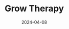 ---  
layout: startup_page  
title: "Grow Therapy"  
id: "growtherapy.com"  
permalink: "/growtherapygrowtherapy.com04082024/"  
website: "https://growtherapy.com/"  
funding_round: "Series C"  
funding_amount: "$88M"  
investors: "Sequoia Capital, Growth Equity at Goldman Sachs Alternatives, PLUS Capital, Anna Kendrick, Lily Collins, Dak Prescott, Joe Burrow, Jrue Holiday, Lauren Holiday, Transformation Capital, SignalFire, TCV"  
about: "Grow Therapy is a provider-centric mental health technology company improving access to high-quality mental healthcare. It offers an integrated platform with software and services for patients, providers, and payors, including patient-provider matching, billing, EHR, and telehealth. The company aims to enhance access to affordable and effective mental healthcare."  
markets: "Healthtech, Mental Healthcare, Therapy, Private practice, EHR, Insurance, Credentialing, Software, Technology, Healthcare, Telehealth, Wellness, Psychology"  
hq: "New York, New York, United States"  
founded_year: "2020"  
linkedin: "https://www.linkedin.com/company/grow-therapy"  
twitter: "https://twitter.com/joingrowtherapy"  
instagram: ""  
facebook: "https://www.facebook.com/joingrowtherapy"  
crunchbase: "https://www.crunchbase.com/organization/grow-therapy"  
pitchbook: "https://pitchbook.com/profiles/company/469834-75"  

date_display: "08-Apr-2024"  
date: "2024-04-08"

# SEO Optimization  
meta_title: "Grow Therapy - Series C Funding ($88M)"  
meta_description: "Grow Therapy, Grow Therapy is a provider-centric mental health technology company improving access to high-quality mental healthcare. It offers an integrated platfo..."  
meta_keywords: "Grow Therapy, Healthtech, Mental Healthcare, Therapy, Private practice, EHR, Insurance, Credentialing, Software, Technology, Healthcare, Telehealth, Wellness, Psychology, Series C funding"  
canonical_url: "https://startup.projectstartups.com/growtherapygrowtherapy.com04082024/"  
---